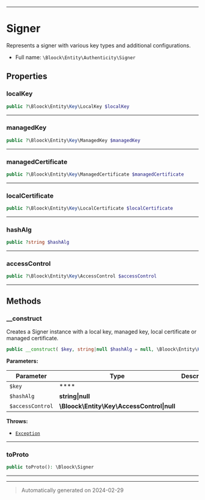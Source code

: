 ***

# Signer

Represents a signer with various key types and additional configurations.



* Full name: `\Bloock\Entity\Authenticity\Signer`



## Properties


### localKey



```php
public ?\Bloock\Entity\Key\LocalKey $localKey
```






***

### managedKey



```php
public ?\Bloock\Entity\Key\ManagedKey $managedKey
```






***

### managedCertificate



```php
public ?\Bloock\Entity\Key\ManagedCertificate $managedCertificate
```






***

### localCertificate



```php
public ?\Bloock\Entity\Key\LocalCertificate $localCertificate
```






***

### hashAlg



```php
public ?string $hashAlg
```






***

### accessControl



```php
public ?\Bloock\Entity\Key\AccessControl $accessControl
```






***

## Methods


### __construct

Creates a Signer instance with a local key, managed key, local certificate or managed certificate.

```php
public __construct( $key, string|null $hashAlg = null, \Bloock\Entity\Key\AccessControl|null $accessControl = null): mixed
```








**Parameters:**

| Parameter | Type | Description |
|-----------|------|-------------|
| `$key` | **** |  |
| `$hashAlg` | **string&#124;null** |  |
| `$accessControl` | **\Bloock\Entity\Key\AccessControl&#124;null** |  |




**Throws:**

- [`Exception`](../../../Exception.md)



***

### toProto



```php
public toProto(): \Bloock\Signer
```












***


***
> Automatically generated on 2024-02-29
